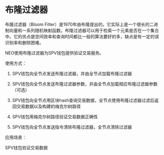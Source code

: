 # 布隆过滤器

布隆过滤器（Bloom Filter）是1970年由布隆提出的。它实际上是一个很长的二进制向量和一系列随机映射函数。布隆过滤器可以用于检索一个元素是否在一个集合中。它的优点是空间效率和查询时间都比一般的算法要好的多，缺点是有一定的误识别率和删除困难。

NEO使用布隆过滤器为SPV钱包提供验证交易服务。

使用方式：

  1. SPV钱包向全节点发送布隆过滤器，并由全节点加载布隆过滤器

  2. SPV钱包向全节点发送布隆过滤器参数，并由全节点加载相应布隆过滤器参数（可选）

  3. SPV钱包向全节点用区块hash查询交易数据，全节点使用布隆过滤器过滤后返回交易数据以及构建的梅克尔树路径

  4. SPV钱包用梅克尔树路径验证交易数据正确性

  5. SPV钱包向全节点发送指令清除布隆过滤器，全节点清除过滤器

应用场景：

SPV钱包验证交易数据
